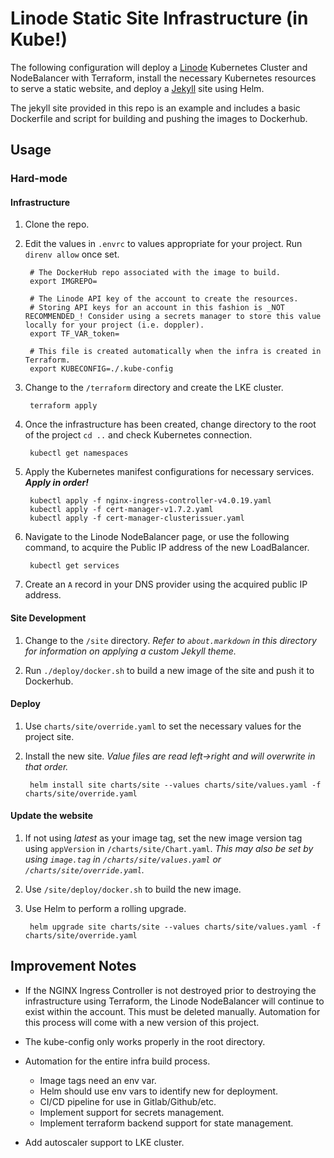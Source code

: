 Linode Static Site Infrastructure (in Kube!)
===============

The following configuration will deploy a [Linode](https://linode.com) Kubernetes Cluster and NodeBalancer with Terraform, install the necessary Kubernetes resources to serve a static website, and deploy a [Jekyll](https://jekyllrb.com/) site using Helm.

The jekyll site provided in this repo is an example and includes a basic Dockerfile and script for building and pushing the images to Dockerhub.

## Usage

### Hard-mode

#### Infrastructure

1. Clone the repo.

2. Edit the values in `.envrc` to values appropriate for your project. Run `direnv allow` once set.

        # The DockerHub repo associated with the image to build.
        export IMGREPO=

        # The Linode API key of the account to create the resources.
        # Storing API keys for an account in this fashion is _NOT RECOMMENDED_! Consider using a secrets manager to store this value locally for your project (i.e. doppler).
        export TF_VAR_token=

        # This file is created automatically when the infra is created in Terraform.
        export KUBECONFIG=./.kube-config

3. Change to the `/terraform` directory and create the LKE cluster.

        terraform apply

4. Once the infrastructure has been created, change directory to the root of the project `cd ..` and check Kubernetes connection.

        kubectl get namespaces

5. Apply the Kubernetes manifest configurations for necessary services. **_Apply in order!_**

        kubectl apply -f nginx-ingress-controller-v4.0.19.yaml
        kubectl apply -f cert-manager-v1.7.2.yaml
        kubectl apply -f cert-manager-clusterissuer.yaml

6. Navigate to the Linode NodeBalancer page, or use the following command, to acquire the Public IP address of the new LoadBalancer.

        kubectl get services

7. Create an `A` record in your DNS provider using the acquired public IP address.

#### Site Development

1. Change to the `/site` directory. _Refer to `about.markdown` in this directory for information on applying a custom Jekyll theme._

2. Run `./deploy/docker.sh` to build a new image of the site and push it to Dockerhub.

#### Deploy

1. Use `charts/site/override.yaml` to set the necessary values for the project site.

2. Install the new site. _Value files are read left->right and will overwrite in that order._

        helm install site charts/site --values charts/site/values.yaml -f charts/site/override.yaml    

#### Update the website

1. If not using _latest_ as your image tag, set the new image version tag using `appVersion` in `/charts/site/Chart.yaml`. _This may also be set by using `image.tag` in `/charts/site/values.yaml` or `/charts/site/override.yaml`._

2. Use `/site/deploy/docker.sh` to build the new image.

3. Use Helm to perform a rolling upgrade.

        helm upgrade site charts/site --values charts/site/values.yaml -f charts/site/override.yaml


## Improvement Notes

- If the NGINX Ingress Controller is not destroyed prior to destroying the infrastructure using Terraform, the Linode NodeBalancer will continue to exist within the account. This must be deleted manually. Automation for this process will come with a new version of this project.

- The kube-config only works properly in the root directory.

- Automation for the entire infra build process.
    - Image tags need an env var.
    - Helm should use env vars to identify new for deployment.
    - CI/CD pipeline for use in Gitlab/Github/etc.
    - Implement support for secrets management.
    - Implement terraform backend support for state management.

- Add autoscaler support to LKE cluster.
